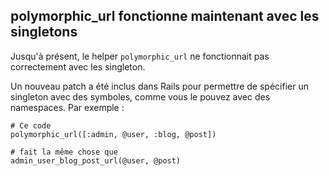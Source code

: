 ## polymorphic\_url fonctionne maintenant avec les singletons

Jusqu'à présent, le helper `polymorphic_url` ne fonctionnait pas correctement avec les singleton.

Un nouveau patch a été inclus dans Rails pour permettre de spécifier un singleton avec des symboles, comme vous le pouvez avec des namespaces. Par exemple&nbsp;:

	# Ce code
	polymorphic_url([:admin, @user, :blog, @post])

	# fait la même chose que
	admin_user_blog_post_url(@user, @post)